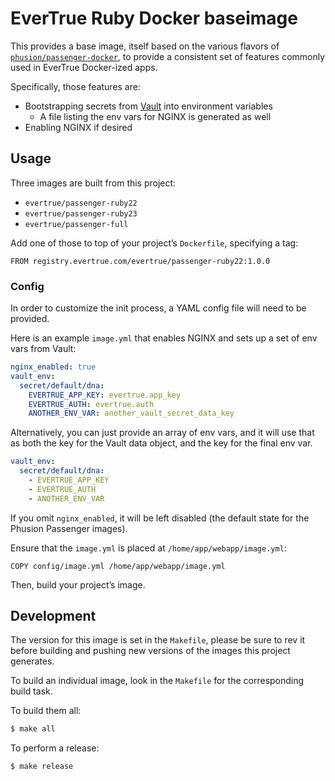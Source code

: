 # EverTrue Ruby Docker baseimage

This provides a base image, itself based on the various flavors of [`phusion/passenger-docker`](https://github.com/phusion/passenger-docker), to provide a consistent set of features commonly used in EverTrue Docker-ized apps.

Specifically, those features are:

* Bootstrapping secrets from [Vault](https://vaultproject.io) into environment variables
    - A file listing the env vars for NGINX is generated as well
* Enabling NGINX if desired

## Usage

Three images are built from this project:

* `evertrue/passenger-ruby22`
* `evertrue/passenger-ruby23`
* `evertrue/passenger-full`

Add one of those to top of your project’s `Dockerfile`, specifying a tag:

```
FROM registry.evertrue.com/evertrue/passenger-ruby22:1.0.0
```

### Config

In order to customize the init process, a YAML config file will need to be provided.

Here is an example `image.yml` that enables NGINX and sets up a set of env vars from Vault:

```yaml
nginx_enabled: true
vault_env:
  secret/default/dna:
    EVERTRUE_APP_KEY: evertrue.app_key
    EVERTRUE_AUTH: evertrue.auth
    ANOTHER_ENV_VAR: another_vault_secret_data_key
```

Alternatively, you can just provide an array of env vars, and it will use that as both the key for the Vault data object, and the key for the final env var.

```yaml
vault_env:
  secret/default/dna:
    - EVERTRUE_APP_KEY
    - EVERTRUE_AUTH
    - ANOTHER_ENV_VAR
```

If you omit `nginx_enabled`, it will be left disabled (the default state for the Phusion Passenger images).

Ensure that the `image.yml` is placed at `/home/app/webapp/image.yml`:

```
COPY config/image.yml /home/app/webapp/image.yml
```

Then, build your project’s image.

## Development

The version for this image is set in the `Makefile`, please be sure to rev it before building and pushing new versions of the images this project generates.

To build an individual image, look in the `Makefile` for the corresponding build task.

To build them all:

```bash
$ make all
```

To perform a release:

```bash
$ make release
```
